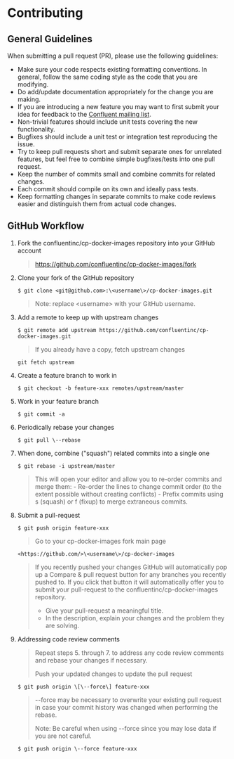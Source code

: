 # Contributing

## General Guidelines

When submitting a pull request (PR), please use the following
guidelines:

-   Make sure your code respects existing formatting conventions. In
    general, follow the same coding style as the code that you are
    modifying.
-   Do add/update documentation appropriately for the change you are
    making.
-   If you are introducing a new feature you may want to first submit
    your idea for feedback to the [Confluent mailing
    list](mailto:dev@zeelos.io).
-   Non-trivial features should include unit tests covering the new
    functionality.
-   Bugfixes should include a unit test or integration test reproducing
    the issue.
-   Try to keep pull requests short and submit separate ones for
    unrelated features, but feel free to combine simple bugfixes/tests
    into one pull request.
-   Keep the number of commits small and combine commits for related
    changes.
-   Each commit should compile on its own and ideally pass tests.
-   Keep formatting changes in separate commits to make code reviews
    easier and distinguish them from actual code changes.

## GitHub Workflow

1.  Fork the confluentinc/cp-docker-images repository into your GitHub
    account

    > <https://github.com/confluentinc/cp-docker-images/fork>

2.  Clone your fork of the GitHub repository

    ```
    $ git clone <git@github.com>:\<username\>/cp-docker-images.git
    ```

    > Note: replace \<username\> with your GitHub username.

3.  Add a remote to keep up with upstream changes
    
    ```
    $ git remote add upstream https://github.com/confluentinc/cp-docker-images.git
    ```

    > If you already have a copy, fetch upstream changes

    ```
    git fetch upstream
    ```

4.  Create a feature branch to work in

    ```
    $ git checkout -b feature-xxx remotes/upstream/master
    ```

5.  Work in your feature branch

    ```
    $ git commit -a
    ```

6.  Periodically rebase your changes

    ```
    $ git pull \--rebase
    ```

7.  When done, combine (\"squash\") related commits into a single one

    ```
    $ git rebase -i upstream/master
    ```
    >
    > This will open your editor and allow you to re-order commits and merge
    > them: - Re-order the lines to change commit order (to the extent
    > possible without creating conflicts) - Prefix commits using s (squash)
    > or f (fixup) to merge extraneous commits.

8.  Submit a pull-request

    ```
    $ git push origin feature-xxx
    ```
    >
    > Go to your cp-docker-images fork main page
    
    ``` 
    <https://github.com/>\<username\>/cp-docker-images
    ```
    >
    > If you recently pushed your changes GitHub will automatically pop up a
    > Compare & pull request button for any branches you recently pushed to.
    > If you click that button it will automatically offer you to submit
    > your pull-request to the confluentinc/cp-docker-images repository.
    >
    > -   Give your pull-request a meaningful title.
    > -   In the description, explain your changes and the problem they are
    >     solving.

9.  Addressing code review comments

    > Repeat steps 5. through 7. to address any code review comments and
    > rebase your changes if necessary.
    >
    > Push your updated changes to update the pull request
    >
    ```
    $ git push origin \[\--force\] feature-xxx
    ```
    >
    > --force may be necessary to overwrite your existing pull request in
    > case your commit history was changed when performing the rebase.
    >
    > Note: Be careful when using \--force since you may lose data if you
    > are not careful.
    >
    ```
    $ git push origin \--force feature-xxx
    ```
